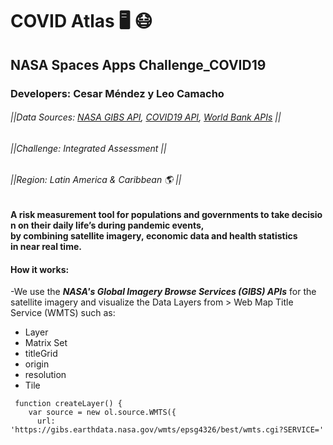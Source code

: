 # COVID Atlas 🖥️ 😷 
## NASA Spaces Apps Challenge_COVID19
### Developers: Cesar Méndez y Leo Camacho 
###### ||Data Sources: [NASA GIBS API](https://wiki.earthdata.nasa.gov/display/GIBS/GIBS+API+for+Developers), [COVID19 API](https://covid19api.com/), [World Bank APIs](https://datahelpdesk.worldbank.org/knowledgebase/articles/889392-about-the-indicators-api-documentation) ||
###### ||Challenge: Integrated Assessment ||
###### ||Region: Latin America & Caribbean 🌎 ||

#### A risk measurement tool for populations and governments to take decision on their daily life’s during pandemic events, by combining satellite imagery, economic data and health statistics in near real time.  


#### How it works:

-We use the ***NASA's Global Imagery Browse Services (GIBS) APIs*** for the satellite imagery and visualize the Data Layers from > Web Map Title Service (WMTS) such as:

- Layer
- Matrix Set
- titleGrid
- origin
- resolution
- Tile

```
 function createLayer() {
    var source = new ol.source.WMTS({
      url: 'https://gibs.earthdata.nasa.gov/wmts/epsg4326/best/wmts.cgi?SERVICE=' 


